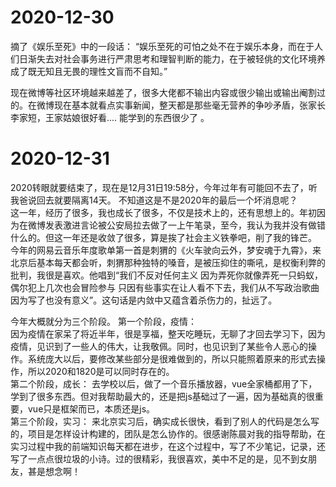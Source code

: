 # 2020-12-30  

摘了《娱乐至死》中的一段话：
“娱乐至死的可怕之处不在于娱乐本身，而在于人们日渐失去对社会事务进行严肃思考和理智判断的能力，在于被轻佻的文化环境养成了既无知且无畏的理性文盲而不自知。”   

 ​​​现在微博等社区环境越来越差了，很多大佬都不输出内容或很少输出或输出阉割过的。在微博现在基本就看点实事新闻，整天都是那些毫无营养的争吵矛盾，张家长李家短，王家姑娘很好看....
能学到的东西很少了 。  

# 2020-12-31   
2020转眼就要结束了，现在是12月31日19:58分，今年过年有可能回不去了，听我爸说回去就要隔离14天。 不知道这是不是2020年的最后一个坏消息呢？    
这一年，经历了很多，我也成长了很多，不仅是技术上的，还有思想上的。年初因为在微博发表激进言论被公安局拉去做了一上午笔录，至今，我认为我并没有做错什么的。但这一年还是收敛了很多，算是挨了社会主义铁拳吧，削了我的锋芒。
今年的网易云音乐年度歌单第一首是刺猬的《火车驶向云外，梦安魂于九霄》，来北京后基本每天都会听，刺猬那种独特的嗓音，是被压抑住的嘶吼，是权衡利弊的批判，我很是喜欢。他唱到“我们不反对任何主义 因为弄死你就像弄死一只蚂蚁，偶尔犯上几次也会冒险参与 只因有些事实在让人看不下去，我们从不写政治歌曲 因为写了也没有意义”。这句话是内敛中又蕴含着杀伤力的，扯远了。  


今年大概就分为三个阶段。
第一个阶段，疫情：  
因为疫情在家呆了将近半年，很是享福，整天吃睡玩，无聊了才回去学习下，因为疫情，见识到了一些人的伟大，让我敬佩。同时，也见识到了某些令人恶心的操作。系统庞大以后，要修改某些部分是很难做到的，所以只能照着原来的形式去操作，所以2020和1820是可以同时存在的。  
第二个阶段，成长：
去学校以后，做了一个音乐播放器，vue全家桶都用了下，学到了很多东西。但对我帮助最大的，还是把js基础过了一遍，因为基础真的很重要，vue只是框架而已，本质还是js。  
第三个阶段，实习：
来北京实习后，确实成长很快，看到了别人的代码是怎么写的，项目是怎样设计构建的，团队是怎么协作的。很感谢陈晨对我的指导帮助，在实习过程中我的前端知识每天都在进步，在这个过程中，写了不少笔记，记录，还写了一点点很垃圾的小诗。过的很精彩，我很喜欢，美中不足的是，见不到女朋友，甚是想念啊！
